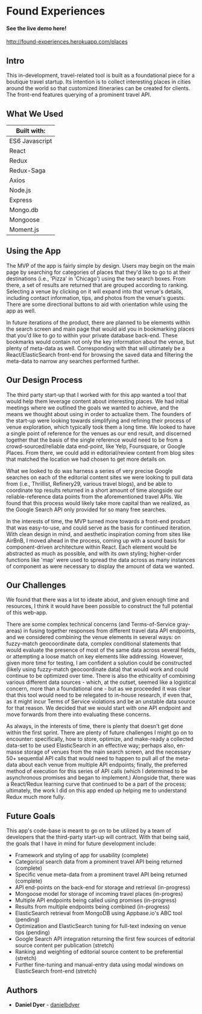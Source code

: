 # Found Experiences

#### See the live demo here!

http://found-experiences.herokuapp.com/places

## Intro

This in-development, travel-related tool is built as a foundational piece for a boutique travel startup. Its intention is to collect interesting places in cities around the world so that customized itineraries can be created for clients. The front-end features querying of a prominent travel API.

## What We Used

| Built with:
| ------------|
| ES6 Javascript |
| React |
| Redux |
| Redux-Saga |
| Axios |
| Node.js |
| Express |
| Mongo.db |
| Mongoose |
| Moment.js |

## Using the App

The MVP of the app is fairly simple by design. Users may begin on the main page by searching for categories of places that they'd like to go to at their destinations (i.e., 'Pizza' in 'Chicago') using the two search boxes. From there, a set of results are returned that are grouped according to ranking. Selecting a venue by clicking on it will expand into that venue's details, including contact information, tips, and photos from the venue's guests. There are some directional buttons to aid with orientation while using the app as well.

In future iterations of the product, there are planned to be elements within the search screen and main page that would aid you in bookmarking places that you'd like to go to within your private database back-end. These bookmarks would contain not only the key information about the venue, but plenty of meta-data as well. Corresponding with that will ultimately be a React/ElasticSearch front-end for browsing the saved data and filtering the meta-data to narrow any searches performed further.

## Our Design Process

The third party start-up that I worked with for this app wanted a tool that would help them leverage content about interesting places. We had initial meetings where we outlined the goals we wanted to achieve, and the means we thought about using in order to actualize them. The founders of the start-up were looking towards simplifying and refining their process of venue exploration, which typically took them a long time. We looked to have a single point of reference for the venues as our end result, and discerned together that the basis of the single reference would need to be from a crowd-sourced/reliable data end-point, like Yelp, Foursquare, or Google Places. From there, we could add in editorial/review content from blog sites that matched the location we had chosen to get more details on.

What we looked to do was harness a series of very precise Google searches on each of the editorial content sites we were looking to pull data from (i.e., Thrillist, Refinery29, various travel blogs), and be able to coordinate top results returned in a short amount of time alongside our reliable-reference data points from the aforementioned travel APIs. We found that this process would likely take more capital than we realized, as the Google Search API only provided for so many free searches.

In the interests of time, the MVP turned more towards a front-end product that was easy-to-use, and could serve as the basis for continued iteration. With clean design in mind, and aesthetic inspiration coming from sites like AirBnB, I moved ahead in the process, coming up with a sound basis for component-driven architecture within React. Each element would be abstracted as much as possible, and with its own styling; higher-order functions like 'map' were used to spread the data across as many instances of component as were necessary to display the amount of data we wanted.

## Our Challenges

We found that there was a lot to ideate about, and given enough time and resources, I think it would have been possible to construct the full potential of this web-app. 

There are some complex technical concerns (and Terms-of-Service gray-areas) in fusing together responses from different travel data API endpoints, and we considered combining the venue elements in several ways: on fuzzy-match geocoordinate data, complex conditional statements that would evaluate the presence of most of the same data across several fields, or attempting a loose match on key elements like addressing. However, given more time for testing, I am confident a solution could be constructed (likely using fuzzy-match geocoordinate data) that would work and could continue to be optimized over time. There is also the ethicality of combining various different data sources - which, at the outset, seemed like a logistical concern, more than a foundational one - but as we proceeded it was clear that this tool would need to be relegated to in-house research, if even that, as it might incur Terms of Service violations and be an unstable data source for that reason. We decided that we would start with one API endpoint and move forwards from there into evaluating these concerns.

As always, in the interests of time, there is plenty that doesn't get done within the first sprint. There are plenty of future challenges I might go on to encounter: specifically, how to store, optimize, and make-ready a collected data-set to be used ElasticSearch in an effective way; perhaps also, en-masse storage of venues from the main search screen, and the necessary 50+ sequential API calls that would need to happen to pull all of the meta-data about each venue from multiple API endpoints; finally, the preferred method of execution for this series of API calls (which I determined to be asynchronous promises and began to implement.) Alongside that, there was a React/Redux learning curve that continued to be a part of the process; ultimately, the work I did on this app ended up helping me to understand Redux much more fully.

## Future Goals

This app's code-base is meant to go on to be utilized by a team of developers that the third-party start-up will contract. With that being said, the goals that I have in mind for future development include:

* Framework and styling of app for usability (complete)
* Categorical search data from a prominent travel API being returned (complete)
* Specific venue meta-data from a prominent travel API being returned (complete)
* API end-points on the back-end for storage and retrieval (in-progress)
* Mongoose model for storage of incoming travel places (in-progres)
* Multiple API endpoints being called using promises (in-progress)
* Results from multiple endpoints being combined (in-progress)
* ElasticSearch retrieval from MongoDB using Appbase.io's ABC tool (pending)
* Optimization and ElasticSearch tuning for full-text indexing on venue tips (pending)
* Google Search API integration returning the first few sources of editorial source content per publication (stretch)
* Ranking and weighting of editorial source content to be preferential (stretch)
* Further fine-tuning and manual-entry data using modal windows on ElasticSearch front-end (stretch)

## Authors

* **Daniel Dyer** - [danielbdyer](https://github.com/danielbdyer)
